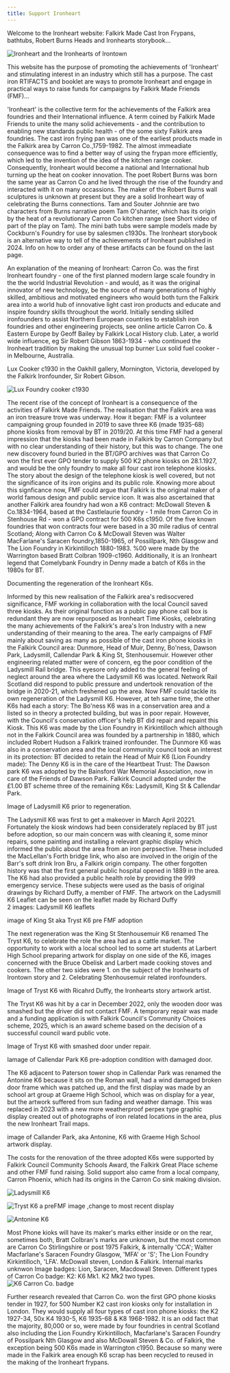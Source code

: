 ```yaml
---
title: Support Ironheart
---
```


Welcome to the Ironheart website: Falkirk Made Cast Iron Frypans, bathtubs, Robert Burns Heads and Ironhearts storybook...

![Ironheart and the Ironhearts of Irontown](Ironhearts.jpg)

This website has the purpose of promoting the achievements of 'Ironheart' and stimulating interest in an industry which still has a purpose. The cast iron RTIFACTS and booklet are ways to promote Ironheart and engage in practical ways to raise funds for campaigns by Falkirk Made Friends (FMF)...

'Ironheart' is the collective term  for the achievements of the Falkirk area foundries and their International influence. A term coined by Falkirk Made Friends to unite the many solid achievements - and the contribution to enabling new standards public health - of the some sixty Falkirk area foundries. The cast iron frying pan was one of the earliest products made in the Falkirk area by Carron Co.,1759-1982. The almost immeadiate consequence was to find a better way of using the frypan more efficiently, which led to the invention of the idea of the kitchen range cooker. Consequently, Ironheart would become a national and International hub turning up the heat on cooker innovation. 
The poet Robert Burns was born the same year as Carron Co and he lived through the rise of the foundry and interacted with it on many occassions. The maker of the Robert Burns wall sculptures is unknown at present but they are a solid Ironheart way of celebrating the Burns connections. Tam and Souter Johnnie are two characters from Burns narrative poem Tam O'shanter, which has its origin by the heat of a revolutionary Carron Co kitchen range (see Short video of part of the play on Tam). The mini bath tubs were sample models made by Cockburn's Foundry for use by salesmen c1930s. The Ironheart storybook is an alternative way to tell of the achievements of Ironheart published in 2024. Info on how to order any of these artifacts can be found on the last page.

An explanation of the meaning of Ironheart: Carron Co. was the first Ironheart foundry - one of the first planned modern large scale foundry in the the world Industrial Revolution - and would, as it was the original innovator of new technology, be the source of many generations of highly skilled, ambitious and motivated engineers who would both turn the Falkirk area into a world hub of innovative light cast iron products and educate and inspire foundry skills throughout the world. Initially sending skilled ironfounders to assist Northern European countries to establish iron foundries and other engineering projects, see online article Carron Co. & Eastern Europe by Geoff Bailey by Falkirk Local History club. Later, a world wide influence, eg Sir Robert Gibson 1863-1934 - who continued the Ironheart tradition by making the unusual top burner Lux solid fuel cooker - in Melbourne, Australia.

Lux Cooker c1930 in the Oakhill gallery, Mornington, Victoria, developed by the Falkirk Ironfounder, Sir Robert Gibson.

![Lux Foundry cooker c1930](LuxoakhillgalleryMorninton..jpg "R")



The recent rise of the concept of Ironheart is a consequence of the activities of Falkirk Made Friends. The realisation that the Falkirk area was an iron treasure trove was underway. How it began:
FMF is a volunteer campaigning group founded in 2019 to save three K6 (made 1935-68) phone kiosks from removal by BT in 2019/20. At this time FMF had a general impression that the kiosks had been made in Falkirk by Carron Company but with no clear understanding of their history, but this was to change. The one new discovery found buried in the BT/GPO archives was that Carron Co won the first ever GPO tender to supply 500 K2 phone kiosks on 28.1.1927, and would be the only foundry to make all four cast iron telephone kiosks. The story about the design of the telephone kiosk is well covered, but not the significance of its iron origins and its public role. Knowing more about this signficance now, FMF could argue that Falkirk is the original maker of a world famous design and public service icon. It was also ascertained that another Falkirk area foundry had won a K6 contract: McDowall Steven & Co.1834-1964, based at the Castlelaurie foundry - 1 mile from Carron Co in Stenhouse Rd - won a GPO contract for 500 K6s c1950. Of the five known foundries that won contracts four were based in a 30 mile radius of central Scotland; Along with Carron Co & McDowall Steven was Walter MacFarlane's Saracen foundry,1850-1965, of Possillpark, Nth Glasgow and The Lion Foundry in Kirkintilloch 1880-1983. %00 were made by the Warrington based Bratt Colbran 1909-c1960. Additionally, it is an Ironheart legend that Comelybank Foundry in Denny made a batch of K6s in the 1980s for BT.    

Documenting the regeneration of the Ironheart K6s.

Informed by this new realisation of the Falkirk area's redisocvered significance, FMF working in collaboration with the local Council saved three kiosks. As their original function as a public pay phone call box is redundant they are now repurposed as Ironheart Time Kiosks, celebrating the many achievements of the Falkirk's area's Iron Industry with a new understanding of their meaning to the area. 
The early campaigns of FMF mainly about saving as many as possible of the cast iron phone kiosks in the Falkirk Council area: Dunmore, Head of Muir, Denny, Bo'ness, Dawson Park, Ladysmill, Callendar Park & King St, Stenhousemuir. However other engineering related matter were of concern, eg the poor condition of the Ladysmill Rail bridge.  This eyesore only added to the general feeling of neglect around the area where the Ladysmill K6 was located. Network Rail Scotland did respond to public pressure and undertook renovation of the bridge in 2020-21, which freshened up the area. Now FMF could tackle its own regeneration of the Ladysmill K6. However, at teh same time, the other K6s had each a story: The Bo'ness K6 was in a conservation area and a listed so in theory a protected building, but was in poor repair. However, with the Council's conservation officer's help BT did repair and repaint this Kiosk. This K6 was made by the Lion Foundry in Kirkintilloch which although not in the Falkirk Council area was founded by a partnership in 1880, which included Robert Hudson a Falkirk trained ironfounder.  The Dunmore K6 was also in a conservation area and the local community council took an interest in its protection: BT decided to retain the Head of Muir K6 (Lion Foundry made): The Denny K6 is in the care of the Heartbeat Trust: The Dawson park K6 was adopted by the Bainsford War Memorial Association, now in care of the Friends of Dawson Park. Falkirk Council adopted under the £1.00 BT scheme three of the remaining K6s: Ladysmill, King St & Callendar Park.    

Image of Ladysmill K6 prior to regeneration. 

The Ladysmill K6 was first to get a makeover in March April 20221. Fortunately the kiosk windows had been considerately replaced by BT just before adoption, so our main concern was with cleaning it, some minor repairs, some painting and installing a relevant graphic display which informed the public about the area from an iron perpsective. These included the MacLellan's Forth bridge link, who also are involved in the origin of the Barr's soft drink Iron Bru, a Falkirk origin company. The other forgotten history was that the first general public hospital opened in 1889 in the area. The K6 had also provided a public health role by providing the 999 emergency service. These subjects were used as the basis of original drawings by Richard Duffy, a member of FMF. 
The artwork on the Ladysmill K6 Leaflet can be seen on the leaflet made by Richard Duffy  
2 images: Ladysmill K6 leaflets

image of King St aka Tryst K6 pre FMF adoption

The next regeneration was the King St Stenhousemuir K6 renamed The Tryst K6, to celebrate the role the area had as a cattle market. The opportunity to work with a local school led to some art students at Larbert High School preparing artwork for display on one side of the K6, images concerned with the Bruce Obelisk and Larbert made cooking stoves and cookers. The other two sides were 1. on the subject of the Ironhearts of Irontown story and 2. Celebrating Stenhousemuir related ironfounders. 

Image of Tryst K6 with Ricahrd Duffy, the Ironhearts story artwork artist.

The Tryst K6 was hit by a car in December 2022, only the wooden door was smashed but the driver did not contact FMF. A temporary repair was made and a funding application is with Falkirk Council's Community Choices scheme, 2025, which is an award scheme based on the decision of a successful council ward public vote. 

Image of Tryst K6 with smashed door under repair.

Iamage of Callendar Park K6 pre-adoption condition with damaged door.

The K6 adjacent to Paterson tower shop in Callendar Park was renamed the Antonine K6 because it sits on the Roman wall, had a wind damaged broken door frame which was patched up, and the first display was made by an school art group at Graeme High School, which was on display for a year, but the artwork suffered from sun fading and weather damage. This was replaced in 2023 with a new more weatherproof perpex type graphic display created out of photographs of iron related locations in the area, plus the new Ironheart Trail maps.     

image of Callander Park, aka Antonine, K6 with Graeme High School artwork display.

The costs for the renovation of the three adopted K6s were supported by Falkirk Council Community Schools Award, the Falkirk Great Place scheme and other FMF fund raising. Solid support also came from a local company, Carron Phoenix, which had its origins in the Carron Co sink making division.

![Ladysmill K6](LadysmillK6tTimeKiosk2DCpic1.JPG)

![Tryst K6](TrysK6FMFsign.jpg) a preFMF image ,change to most recent display

![Antonine K6](antonineK6.jpg)

Most Phone kioks will have its maker's marks either inside or on the rear, sometimes both, Bratt Colbran's marks are unknown, but the most common are Carron Co Stirlingshire or post 1975 Falkirk, & internally 'CCA'; Walter Macfarlane's Saracen Foundry Glasgow, 'MFA' or 'S'; The Lion Foundry Kirkintilloch, 'LFA'. McDowall steven, London & Falkirk. Internal marks unknwon 
Image badges:
Lion, Saracen, Macdowall Steven.
Different types of Carron Co badge:
K2:
K6 Mk1. K2 Mk2 two types.
![K6 Carron Co. badge](carroncoK6badge.JPG)

Further research revealed that Carron Co. won the first GPO phone kiosks tender in 1927, for 500 Number K2 cast iron kiosks only for installation in London. They would supply all four types of cast iron phone kiosks: the K2 1927-34, 50x K4  1930-5, K6 1935-68 & K8 1968-1982. It is an odd fact that the majority, 80,000 or so, were made by four foundries in central Scotland also including the Lion Foundry Kirkintilloch, Macfarlane's Saracen Foundry of Possilpark Nth Glasgow and also McDowall Steven & Co. of Falkirk, the exception being 500 K6s made in Warrington c1950. Because so many were made in the Falkirk area enough K6 scrap has been recycled to reused in the making of the Ironheart frypans.
